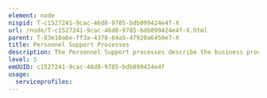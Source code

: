 ```yaml
---
element: node
nispid: T-c1527241-9cac-46d8-9785-bdb099424e4f-X
url: /node/T-c1527241-9cac-46d8-9785-bdb099424e4f-X.html
parent: T-83e10a6e-ff3a-4378-84a5-47920a6450e7-X
title: Personnel Support Processes
description: The Personnel Support processes describe the business processes for the planning, management and employment of personnel resources.
level: 5
emUUID: c1527241-9cac-46d8-9785-bdb099424e4f
usage:
  serviceprofiles:
---
```

